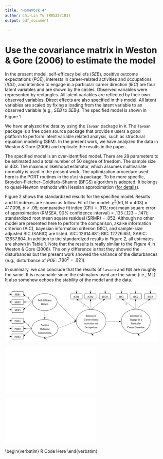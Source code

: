 ```yaml
---
title: 'HomeWork 4'
author: Chi-Lin Yu (R05227101)
output: pdf_document

---
```


# Use the covariance matrix in Weston & Gore (2006) to estimate the model

In the present model, self-efficacy beliefs ($SEB$), positive outcome expectations ($POE$), interests in career-related activities and occupations ($ICO$), and intention to engage in a particular career direction ($IEC$) are four latent variables and are shown by the circles. Observed variables were represented by rectangles. All latent variables are reflected by their own observed variables. Direct effects are also specified in this model. All latent variables are scaled by fixing a loading from the latent variable to an observed variable (e.g., $SEB$ to $SEB_{1}$). The specified model is shown in Figure 1.

We have analyzed the data by using the `lavaan` package in `R`. The `lavaan` package is a free open source package that provide `R` users a good platform to perform latent variable related analysis, such as structural equation modeling (SEM). In the present work, we have analyzed the data in Weston & Gore (2006) and replicate the results in the paper.

The specified model is an over-identified model. There are 28 parameters to be estimated and a total number of 50 degree of freedom. The sample size is 403. The maximum likelihood estimator, which assumes multivariate normality is used in the present work. The optimization procedure used here is the PORT routines in the `nlminb` package. To be more specific, Broyden–Fletcher–Goldfarb–Shanno (BFGS) algorithm is adopted. It belongs to quasi-Newton methods with Hessian approximation ([for details](https://en.wikipedia.org/wiki/Broyden%E2%80%93Fletcher%E2%80%93Goldfarb%E2%80%93Shanno_algorithm)). 

Figure 2 shows the standardized results for the specified model. Results and fit indexes are shown as follow. Fit of the model: ${\chi}^2(50, N = 403)$ = $417.096$, $p < .05$; comparative fit index (CFI) = .913; root mean square error of approximation (RMSEA, 90% confidence interval) = .135 (.123 – .147); standardized root mean square residual (SRMR) = .052. Although no other model are presented here to perform the comparison, akaike information criterion (AIC), bayesian information criterion (BIC), and sample-size adjusted BIC (SABIC) are listed. AIC: 12614.681; BIC: 12726.651; SABIC: 12637.804. In addition to the standardized results in Figure 2, all estimates are shown in Table 1. Note that the results is really similar to the Figure 4 in Weston & Gore (2006). The only difference is that they showed the disturbances but the present work showed the variance of the disturbances (e.g., disturbance of $POE$: $.788^2 = .621$). 

In summary, we can conclude that the results of `lavaan` and `EQS` are roughly the same. It is reasonable since the estimators used are the same (i.e., ML). It also somehow echoes the stability of the model and the data.

![The specified model is used in the present work](Fig1_Demo.png)

![Standardized parameter estimates for the specified Model](Fig2_Rst.pdf)

![Details of the parameter estimates](Table1.pdf)

\begin{verbatim}
  R Code Here
\end{verbatim}
